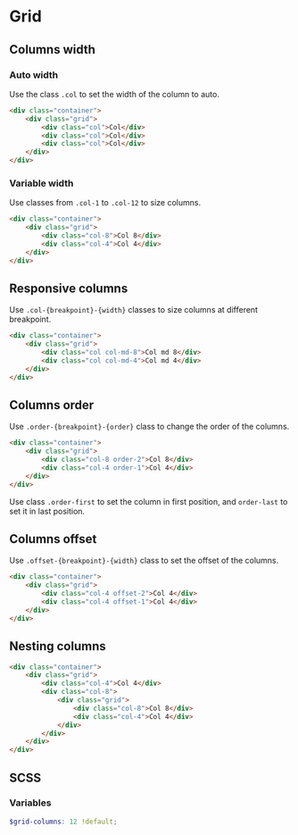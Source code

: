 <script setup>
import GridView from '@/views/GridView.vue';
</script>

# Grid

## Columns width

### Auto width

Use the class `.col` to set the width of the column to auto.

<GridView example="auto-width" />

```html
<div class="container">
    <div class="grid">
        <div class="col">Col</div>
        <div class="col">Col</div>
        <div class="col">Col</div>
    </div>
</div>
```

### Variable width

Use classes from `.col-1` to `.col-12` to size columns.

<GridView example="variable-width" />

```html
<div class="container">
    <div class="grid">
        <div class="col-8">Col 8</div>
        <div class="col-4">Col 4</div>
    </div>
</div>
```

## Responsive columns

Use `.col-{breakpoint}-{width}` classes to size columns at different breakpoint.

<GridView example="responsive-columns" />

```html
<div class="container">
    <div class="grid">
        <div class="col col-md-8">Col md 8</div>
        <div class="col col-md-4">Col md 4</div>
    </div>
</div>
```

## Columns order

Use `.order-{breakpoint}-{order}` class to change the order of the columns.

<GridView example="columns-order" />

```html
<div class="container">
    <div class="grid">
        <div class="col-8 order-2">Col 8</div>
        <div class="col-4 order-1">Col 4</div>
    </div>
</div>
```

Use class `.order-first` to set the column in first position, and `order-last` to set it in last position.

## Columns offset

Use `.offset-{breakpoint}-{width}` class to set the offset of the columns.

<GridView example="columns-offset" />

```html
<div class="container">
    <div class="grid">
        <div class="col-4 offset-2">Col 4</div>
        <div class="col-4 offset-1">Col 4</div>
    </div>
</div>
```

## Nesting columns

<GridView example="nesting-columns" />

```html
<div class="container">
    <div class="grid">
        <div class="col-4">Col 4</div>
        <div class="col-8">
            <div class="grid">
                <div class="col-8">Col 8</div>
                <div class="col-4">Col 4</div>
            </div>
        </div>
    </div>
</div>
```

## SCSS

### Variables

```scss
$grid-columns: 12 !default;
```
